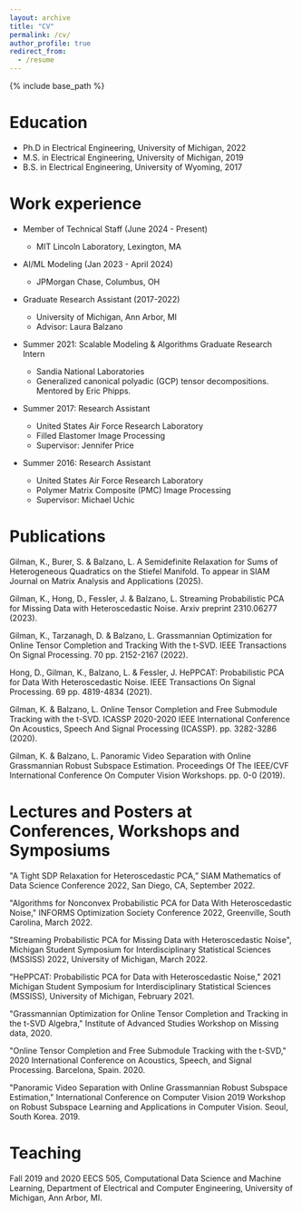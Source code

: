 ```yaml
---
layout: archive
title: "CV"
permalink: /cv/
author_profile: true
redirect_from:
  - /resume
---
```


{% include base_path %}

Education
======
* Ph.D in Electrical Engineering, University of Michigan, 2022
* M.S. in Electrical Engineering, University of Michigan, 2019
* B.S. in Electrical Engineering, University of Wyoming, 2017

Work experience
======
* Member of Technical Staff (June 2024 - Present)
  * MIT Lincoln Laboratory, Lexington, MA

* AI/ML Modeling (Jan 2023 - April 2024)
  * JPMorgan Chase, Columbus, OH

* Graduate Research Assistant (2017-2022)
  * University of Michigan, Ann Arbor, MI
  * Advisor: Laura Balzano

* Summer 2021: Scalable Modeling & Algorithms Graduate Research Intern
  * Sandia National Laboratories
  * Generalized canonical polyadic (GCP) tensor decompositions. Mentored by Eric Phipps.
  
* Summer 2017: Research Assistant
  * United States Air Force Research Laboratory
  * Filled Elastomer Image Processing
  * Supervisor: Jennifer Price

* Summer 2016: Research Assistant
  * United States Air Force Research Laboratory
  * Polymer Matrix Composite (PMC) Image Processing
  * Supervisor: Michael Uchic
  

Publications
======

Gilman, K., Burer, S. & Balzano, L. A Semidefinite Relaxation for Sums of Heterogeneous Quadratics on the Stiefel Manifold. To appear in SIAM Journal on Matrix Analysis and Applications (2025).

Gilman, K., Hong, D., Fessler, J. & Balzano, L. Streaming Probabilistic PCA for Missing Data with Heteroscedastic Noise. Arxiv preprint 2310.06277 (2023).

Gilman, K., Tarzanagh, D. & Balzano, L. Grassmannian Optimization for Online Tensor Completion and Tracking With the t-SVD. IEEE Transactions On Signal Processing. 70 pp. 2152-2167 (2022).

Hong, D., Gilman, K., Balzano, L. & Fessler, J. HePPCAT: Probabilistic PCA for Data With Heteroscedastic Noise. IEEE Transactions On Signal Processing. 69 pp. 4819-4834 (2021).

Gilman, K. & Balzano, L. Online Tensor Completion and Free Submodule Tracking with the t-SVD. ICASSP 2020-2020 IEEE International Conference On Acoustics, Speech And Signal Processing (ICASSP). pp. 3282-3286 (2020).

Gilman, K. & Balzano, L. Panoramic Video Separation with Online Grassmannian Robust Subspace Estimation. Proceedings Of The IEEE/CVF International Conference On Computer Vision Workshops. pp. 0-0 (2019).

  
Lectures and Posters at Conferences, Workshops and Symposiums
======

"A Tight SDP Relaxation for Heteroscedastic PCA,” SIAM Mathematics of Data Science Conference 2022, San Diego, CA, September 2022.

"Algorithms for Nonconvex Probabilistic PCA for Data With Heteroscedastic Noise," INFORMS Optimization Society Conference 2022, Greenville, South Carolina, March 2022.

"Streaming Probabilistic PCA for Missing Data with Heteroscedastic Noise", Michigan Student Symposium for Interdisciplinary Statistical Sciences (MSSISS) 2022, University of Michigan, March 2022.

"HePPCAT: Probabilistic PCA for Data with Heteroscedastic Noise," 2021 Michigan Student Symposium for Interdisciplinary Statistical Sciences (MSSISS), University of Michigan, February 2021.

"Grassmannian Optimization for Online Tensor Completion and Tracking in the t-SVD Algebra," Institute of Advanced Studies Workshop on Missing data, 2020.

"Online Tensor Completion and Free Submodule Tracking with the t-SVD," 2020 International Conference on Acoustics, Speech, and Signal Processing. Barcelona, Spain. 2020. 

"Panoramic Video Separation with Online Grassmannian Robust Subspace Estimation," International Conference on Computer Vision 2019 Workshop on Robust Subspace Learning and Applications in Computer Vision. Seoul, South Korea. 2019. 
  
Teaching
======
Fall 2019 and 2020  EECS 505, Computational Data Science and Machine Learning, Department of Electrical and Computer Engineering, University of Michigan, Ann Arbor, MI.
  
